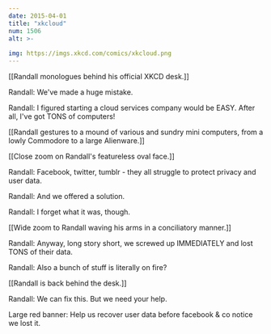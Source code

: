 ```yaml
---
date: 2015-04-01
title: "xkcloud"
num: 1506
alt: >-
  
img: https://imgs.xkcd.com/comics/xkcloud.png
---
```



[[Randall monologues behind his official XKCD desk.]]

Randall: We've made a huge mistake.

Randall: I figured starting a cloud services company would be EASY. After all, I've got TONS of computers!

[[Randall gestures to a mound of various and sundry mini computers, from a lowly Commodore to a large Alienware.]]

[[Close zoom on Randall's featureless oval face.]]

Randall: Facebook, twitter, tumblr - they all struggle to protect privacy and user data.

Randall: And we offered a solution.

Randall: I forget what it was, though.

[[Wide zoom to Randall waving his arms in a conciliatory manner.]]

Randall: Anyway, long story short, we screwed up IMMEDIATELY and lost TONS of their data.

Randall: Also a bunch of stuff is literally on fire?

[[Randall is back behind the desk.]]

Randall: We can fix this. But we need your help.

Large red banner: Help us recover user data before facebook & co notice we lost it.
